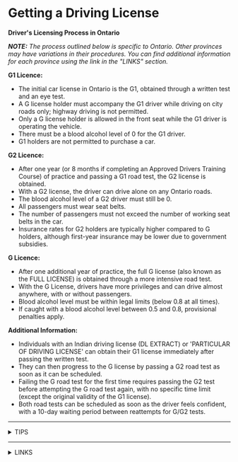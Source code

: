 # Getting a Driving License

**Driver's Licensing Process in Ontario**

_**NOTE:** The process outlined below is specific to Ontario. Other provinces may have variations in their procedures. You can find additional information for each province using the link in the "LINKS" section._

**G1 Licence:**

* The initial car license in Ontario is the G1, obtained through a written test and an eye test.
* A G license holder must accompany the G1 driver while driving on city roads only; highway driving is not permitted.
* Only a G license holder is allowed in the front seat while the G1 driver is operating the vehicle.
* There must be a blood alcohol level of 0 for the G1 driver.
* G1 holders are not permitted to purchase a car.

**G2 Licence:**

* After one year (or 8 months if completing an Approved Drivers Training Course) of practice and passing a G1 road test, the G2 license is obtained.
* With a G2 license, the driver can drive alone on any Ontario roads.
* The blood alcohol level of a G2 driver must still be 0.
* All passengers must wear seat belts.
* The number of passengers must not exceed the number of working seat belts in the car.
* Insurance rates for G2 holders are typically higher compared to G holders, although first-year insurance may be lower due to government subsidies.

**G Licence:**

* After one additional year of practice, the full G license (also known as the FULL LICENSE) is obtained through a more intensive road test.
* With the G License, drivers have more privileges and can drive almost anywhere, with or without passengers.
* Blood alcohol level must be within legal limits (below 0.8 at all times).
* If caught with a blood alcohol level between 0.5 and 0.8, provisional penalties apply.

**Additional Information:**

* Individuals with an Indian driving license (DL EXTRACT) or 'PARTICULAR OF DRIVING LICENSE' can obtain their G1 license immediately after passing the written test.
* They can then progress to the G license by passing a G2 road test as soon as it can be scheduled.
* Failing the G road test for the first time requires passing the G2 test before attempting the G road test again, with no specific time limit (except the original validity of the G1 license).
* Both road tests can be scheduled as soon as the driver feels confident, with a 10-day waiting period between reattempts for G/G2 tests.

***

<details>

<summary>TIPS</summary>

Check the next section for detailed steps on how to get a Driving licence extract from India.

</details>

***

<details>

<summary>LINKS</summary>

Additional information regarding driving in Canada: \
[https://www.canada.ca/en/immigration-refugees-citizenship/services/new-immigrants/new-life-canada/driving.html](https://www.canada.ca/en/immigration-refugees-citizenship/services/new-immigrants/new-life-canada/driving.html)

</details>

